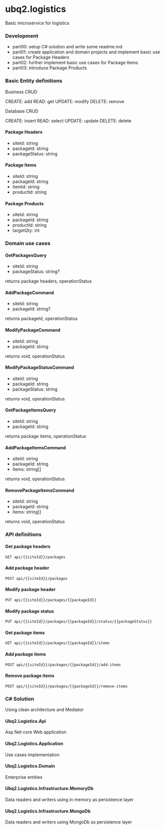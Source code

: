 # ubq2.logistics
Basic microservice for logistics

### Development

- part00: setup C# solution and write some readme.md
- part01: create application and domain projects and implement basic use cases for Package Headers
- part02: further implement basic use cases for Package Items
- part03: introduce Package Products

### Basic Entity definitions

Business CRUD

CREATE: add
READ: get
UPDATE: modify
DELETE: remove

Database CRUD

CREATE: insert
READ: select
UPDATE: update
DELETE: delete

#### Package Headers
- siteId: string
- packageId: string
- packageStatus: string

#### Package Items
- siteId: string
- packageId: string
- itemId: string
- productId: string

#### Package Products
- siteId: string
- packageId: string
- productId: string
- targetQty: int

### Domain use cases

#### GetPackagesQuery
- siteId: string
- packageStatus: string? 

returns package headers, operationStatus

#### AddPackageCommand
- siteId: string
- packageId: string?

returns packageId, operationStatus

#### ModifyPackageCommand
- siteId: string
- packageId: string

returns void, operationStatus

#### ModifyPackageStatusCommand
- siteId: string
- packageId: string
- packageStatus: string

returns void, operationStatus

#### GetPackageItemsQuery
- siteId: string
- packageId: string

returns package items, operationStatus

#### AddPackageItemsCommand
- siteId: string
- packageId: string
- items: string[]

returns void, operationStatus

#### RemovePackageItemsCommand
- siteId: string
- packageId: string
- items: string[]

returns void, operationStatus


### API definitions

#### Get package headers

`GET api/{{siteId}}/packages`

#### Add package header

`POST api/{{siteId}}/packages`

#### Modify package header

`PUT api/{{siteId}}/packages/{{packageId}}`

#### Modify package status

`PUT api/{{siteId}}/packages/{{packageId}}/status/{{packageStatus}}`

#### Get package items

`GET api/{{siteId}}/packages/{{packageId}}/items`

#### Add package items

`POST api/{{siteId}}/packages/{{packageId}}/add-items`

#### Remove package items

`POST api/{{siteId}}/packages/{{packageId}}/remove-items`

### C# Solution
Using clean architecture and Mediator

#### Ubq2.Logistics.Api
Asp.Net core Web application

#### Ubq2.Logistics.Application
Use cases implementation

#### Ubq2.Logistics.Domain
Enterprise entities

#### Ubq2.Logistics.Infrastructure.MemoryDb
Data readers and writers using in memory as persistence layer

#### Ubq2.Logistics.Infrastructure.MongoDb
Data readers and writers using MongoDb as persistence layer